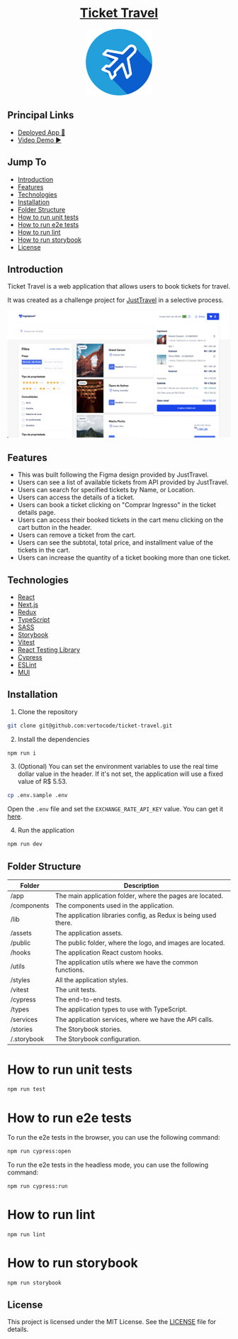 <h1 align="center"> <a href="https://travel.vertocode.com" target="_blank">Ticket Travel</a></h1>

<p align="center">
    <img width="150" src="./public/logo.png">
</p>

## Principal Links
- [Deployed App 🚀](https://travel.vertocode.com)
- [Video Demo ▶️]()

## Jump To
- [Introduction](#introduction)
- [Features](#features)
- [Technologies](#technologies)
- [Installation](#installation)
- [Folder Structure](#folder-structure)
- [How to run unit tests](#how-to-run-tests)
- [How to run e2e tests](#how-to-run-e2e-tests)
- [How to run lint](#how-to-run-lint)
- [How to run storybook](#how-to-run-storybook)
- [License](#license)

## Introduction

Ticket Travel is a web application that allows users to book tickets for travel.

It was created as a challenge project for [JustTravel](https://justtraveltour.com/en) in a selective process.

![Demo Image](./public/demo.png)

## Features
- This was built following the Figma design provided by JustTravel.
- Users can see a list of available tickets from API provided by JustTravel.
- Users can search for specified tickets by Name, or Location.
- Users can access the details of a ticket.
- Users can book a ticket clicking on "Comprar Ingresso" in the ticket details page.
- Users can access their booked tickets in the cart menu clicking on the cart button in the header.
- Users can remove a ticket from the cart.
- Users can see the subtotal, total price, and installment value of the tickets in the cart.
- Users can increase the quantity of a ticket booking more than one ticket.

## Technologies

- [React](https://reactjs.org/)
- [Next.js](https://nextjs.org/)
- [Redux](https://redux.js.org/)
- [TypeScript](https://www.typescriptlang.org/)
- [SASS](https://sass-lang.com/)
- [Storybook](https://storybook.js.org/)
- [Vitest](https://vitest.dev/)
- [React Testing Library](https://testing-library.com/docs/react-testing-library/intro/)
- [Cypress](https://www.cypress.io/)
- [ESLint](https://eslint.org/)
- [MUI](https://mui.com/)

## Installation

1. Clone the repository
```bash
git clone git@github.com:vertocode/ticket-travel.git
```

2. Install the dependencies
```bash
npm run i
```

3. (Optional) You can set the environment variables to use the real time dollar value in the header. If it's not set, the application will use a fixed value of R$ 5.53.

```bash 
cp .env.sample .env
```

Open the `.env` file and set the `EXCHANGE_RATE_API_KEY` value. You can get it [here](https://www.exchangerate-api.com/).

4. Run the application
```bash
npm run dev
```

## Folder Structure

| Folder | Description                                               |
|------------|-----------------------------------------------------------|
| /app       | The main application folder, where the pages are located.|
| /components | The components used in the application.                   |
| /lib       | The application libraries config, as Redux is being used there.|
| /assets    | The application assets.                                   |
| /public    | The public folder, where the logo, and images are located.|
| /hooks     | The application React custom hooks.                       |
| /utils     | The application utils where we have the common functions. |
| /styles    | All the application styles.                               |
| /vitest    | The unit tests.                                           |
| /cypress   | The end-to-end tests.                                     |
| /types     | The application types to use with TypeScript.             |
| /services  | The application services, where we have the API calls.    |
| /stories   | The Storybook stories.                                    |
| /.storybook | The Storybook configuration.                              |

# How to run unit tests

```bash
npm run test
```

# How to run e2e tests

To run the e2e tests in the browser, you can use the following command:

```bash
npm run cypress:open
```

To run the e2e tests in the headless mode, you can use the following command:

```bash
npm run cypress:run
```

# How to run lint

```bash
npm run lint
```

# How to run storybook

```bash
npm run storybook
```

## License

This project is licensed under the MIT License. See the [LICENSE](LICENSE) file for details.